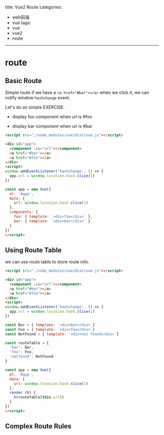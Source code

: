title: Vue2 Route
categories:
- web前端
- vue
tags:
- vue
- vue2
- route
---

# route

## Basic Route

Simple route if we have a `<a href="#bar"></a>` when we click it, we can notify window `hashchange` event.

Let's do an simple EXERCISE.

- display foo component when url is #foo

- display bar component when url is #bar

```html
<script src="./node_modules/vue/dist/vue.js"></script>

<div id="app">
  <component :is="url"></component>
  <a href="#bar"></a>
  <a href="#foo"></a>
</div>
<script>
window.addEventListener('hashchange', () => {
  app.url = window.location.hash.slice(1)
})

const app = new Vue({
  el: '#app',
  data: {
    url: window.location.hash.slice(1)
  },
  components: {
    foo: { template: `<div>foo</div>` },
    bar: { template: `<div>bar</div>` }
  }
})
</script>
```

## Using Route Table

we can use route table to store route info.

```html
<script src="./node_modules/vue/dist/vue.js"></script>

<div id="app">
  <component :is="url"></component>
  <a href="#bar"></a>
  <a href="#foo"></a>
</div>
<script>
window.addEventListener('hashchange', () => {
  app.url = window.location.hash.slice(1)
})

const Bar = { template: `<div>bar</div>`}
const Foo = { template: `<div>foo</div>`}
const NotFound = { template: `<div>not found</div>`}

const routeTable = {
  'bar': Bar,
  'foo': Foo,
  'notfound': NotFound
}

const app = new Vue({
  el: '#app',
  data: {
    url: window.location.hash.slice(1)
  },
  render (h) {
    h(routeTable[this.url])
  }
})
</script>
```

## Complex Route Rules